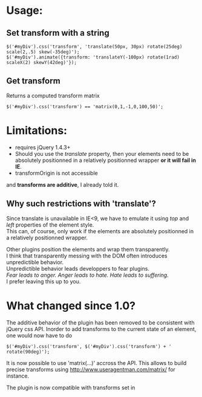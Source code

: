 Usage:
======

Set transform with a string
---------------------------

    $('#myDiv').css('transform', 'translate(50px, 30px) rotate(25deg) scale(2,.5) skew(-35deg)');
    $('#myDiv').animate({transform: 'translateY(-100px) rotate(1rad) scaleX(2) skewY(42deg)'});

Get transform
-------------

Returns a computed transform matrix

    $('#myDiv').css('transform') == 'matrix(0,1,-1,0,100,50)';

Limitations:
============

- requires jQuery 1.4.3+
- Should you use the *translate* property, then your elements need to be absolutely positionned in a relatively positionned wrapper **or it will fail in IE**.
- transformOrigin is not accessible

and **transforms are additive**, I already told it.

Why such restrictions with 'translate'?
---------------------------------------

Since translate is unavailable in IE<9, we have to emulate it using *top* and *left* properties of the element style.  
This can, of course, only work if the elements are absolutely positionned in a relatively positionned wrapper.  

Other plugins position the elements and wrap them transparently.  
I think that transparently messing with the DOM often introduces unpredictible behavior.  
Unpredictible behavior leads developpers to fear plugins.  
*Fear leads to anger. Anger leads to hate. Hate leads to suffering.*  
I prefer leaving this up to you.

What changed since 1.0?
=======================

The additive behavior of the plugin has been removed to be consistent with jQuery css API.
Inorder to add transforms to the current state of an element, one would now have to do

    $('#myDiv').css('transform', $('#myDiv').css('transform') + ' rotate(90deg)');

It is now possible to use 'matrix(...)' accross the API.
This allows to build precise transforms using http://www.useragentman.com/matrix/ for instance.

The plugin is now compatible with transforms set in <style> tags and through other libraries.
This was also required to make it compatible with a CSS3 Transitions enhanced jQuery.

License
=======

Dual licensed under GPL and MIT licenses.

Copyright (c) 2010 [Louis-Rémi Babé](http://twitter.com/louis_remi).